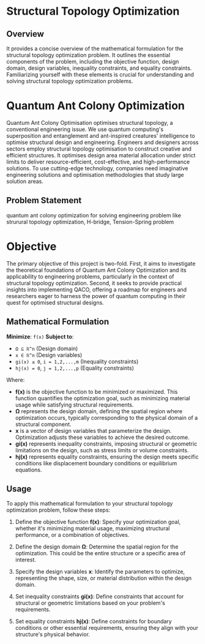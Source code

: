 # Structural Topology Optimization

## Overview

It provides a concise overview of the mathematical formulation for the structural topology optimization problem. It outlines the essential components of the problem, including the objective function, design domain, design variables, inequality constraints, and equality constraints. Familiarizing yourself with these elements is crucial for understanding and solving structural topology optimization problems.

# Quantum Ant Colony Optimization
Quantum Ant Colony Optimisation optimises structural topology, a conventional engineering issue. We use quantum computing's superposition and entanglement and ant-inspired creatures' intelligence to optimise structural design and engineering. Engineers and designers across sectors employ structural topology optimisation to construct creative and efficient structures. It optimises design area material allocation under strict limits to deliver resource-efficient, cost-effective, and high-performance solutions. To use cutting-edge technology, companies need imaginative engineering solutions and optimisation methodologies that study large solution areas. 

## Problem Statement
quantum ant colony optimization for solving engineering problem like strurural topology optimization, H-bridge, Tension-Spring problem 

# Objective
The primary objective of this project is two-fold. First, it aims to investigate the theoretical foundations of Quantum Ant Colony Optimization and its applicability to engineering problems, particularly in the context of structural topology optimization. Second, it seeks to provide practical insights into implementing QACO, offering a roadmap for engineers and researchers eager to harness the power of quantum computing in their quest for optimised structural designs.

## Mathematical Formulation

**Minimize**: `f(x)`
**Subject to**:
- `Ω ⊆ ℝ^n` (Design domain)
- `x ∈ ℝ^n` (Design variables)
- `gi(x) ≤ 0`, `i = 1,2,...,m` (Inequality constraints)
- `hj(x) = 0`, `j = 1,2,...,p` (Equality constraints)

Where:
- **f(x)** is the objective function to be minimized or maximized. This function quantifies the optimization goal, such as minimizing material usage while satisfying structural requirements.
- **Ω** represents the design domain, defining the spatial region where optimization occurs, typically corresponding to the physical domain of a structural component.
- **x** is a vector of design variables that parameterize the design. Optimization adjusts these variables to achieve the desired outcome.
- **gi(x)** represents inequality constraints, imposing structural or geometric limitations on the design, such as stress limits or volume constraints.
- **hj(x)** represents equality constraints, ensuring the design meets specific conditions like displacement boundary conditions or equilibrium equations.

## Usage

To apply this mathematical formulation to your structural topology optimization problem, follow these steps:

1. Define the objective function **f(x)**: Specify your optimization goal, whether it's minimizing material usage, maximizing structural performance, or a combination of objectives.

2. Define the design domain **Ω**: Determine the spatial region for the optimization. This could be the entire structure or a specific area of interest.

3. Specify the design variables **x**: Identify the parameters to optimize, representing the shape, size, or material distribution within the design domain.

4. Set inequality constraints **gi(x)**: Define constraints that account for structural or geometric limitations based on your problem's requirements.

5. Set equality constraints **hj(x)**: Define constraints for boundary conditions or other essential requirements, ensuring they align with your structure's physical behavior.


